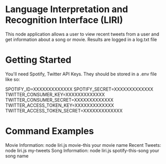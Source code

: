 # Language Interpretation and Recognition Interface (LIRI) 
This node application allows a user to view recent tweets from a user and get information about a song or movie. Results are logged in a log.txt file

# Getting Started
You'll need Spotify, Twitter API Keys. They should be stored in a .env file like so:

SPOTIFY_ID=XXXXXXXXXXXXX
SPOTIFY_SECRET=XXXXXXXXXXXXX
TWITTER_CONSUMER_KEY=XXXXXXXXXXXXX
TWITTER_CONSUMER_SECRET=XXXXXXXXXXXXX
TWITTER_ACCESS_TOKEN_KEY=XXXXXXXXXXXXX
TWITTER_ACCESS_TOKEN_SECRET=XXXXXXXXXXXXX

# Command Examples
Movie Information: node liri.js movie-this your movie name
Recent Tweets: node liri.js my-tweets
Song Information: node liri.js spotify-this-song your song name


